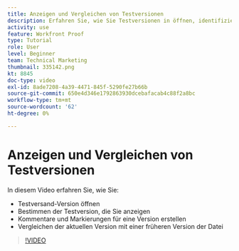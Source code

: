 ```yaml
---
title: Anzeigen und Vergleichen von Testversionen
description: Erfahren Sie, wie Sie Testversionen in öffnen, identifizieren, markieren, kommentieren und vergleichen [!DNL  Workfront].
activity: use
feature: Workfront Proof
type: Tutorial
role: User
level: Beginner
team: Technical Marketing
thumbnail: 335142.png
kt: 8845
doc-type: video
exl-id: 8ade7208-4a39-4471-845f-5290fe27b66b
source-git-commit: 650e4d346e1792863930dcebafacab4c88f2a8bc
workflow-type: tm+mt
source-wordcount: '62'
ht-degree: 0%

---
```


# Anzeigen und Vergleichen von Testversionen

In diesem Video erfahren Sie, wie Sie:

* Testversand-Version öffnen
* Bestimmen der Testversion, die Sie anzeigen
* Kommentare und Markierungen für eine Version erstellen
* Vergleichen der aktuellen Version mit einer früheren Version der Datei

>[!VIDEO](https://video.tv.adobe.com/v/335142/?quality=12&learn=on)

<!--
## Learn more
* Compare proofs
-->
